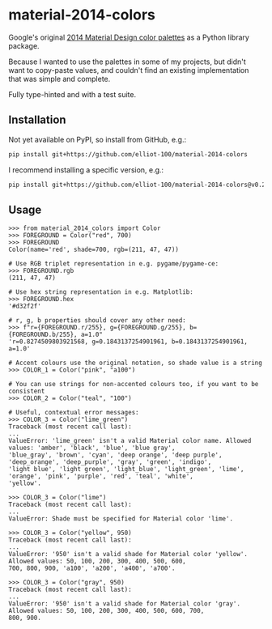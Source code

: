 # material-2014-colors

Google's original [2014 Material Design color palettes](https://m2.material.io/design/color/the-color-system.html#tools-for-picking-colors)
as a Python library package.

Because I wanted to use the palettes in some of my projects, but didn't want to
copy-paste values, and couldn't find an existing implementation that was simple
and complete.

Fully type-hinted and with a test suite.

## Installation

Not yet available on PyPI, so install from GitHub, e.g.:

```sh
pip install git+https://github.com/elliot-100/material-2014-colors
```

I recommend installing a specific version, e.g.:

```sh
pip install git+https://github.com/elliot-100/material-2014-colors@v0.2.0
```

## Usage

```pycon
>>> from material_2014_colors import Color
>>> FOREGROUND = Color("red", 700)
>>> FOREGROUND
Color(name='red', shade=700, rgb=(211, 47, 47))

# Use RGB triplet representation in e.g. pygame/pygame-ce:
>>> FOREGROUND.rgb
(211, 47, 47)

# Use hex string representation in e.g. Matplotlib:
>>> FOREGROUND.hex
'#d32f2f'

# r, g, b properties should cover any other need:
>>> f"r={FOREGROUND.r/255}, g={FOREGROUND.g/255}, b={FOREGROUND.b/255}, a=1.0"
'r=0.8274509803921568, g=0.1843137254901961, b=0.1843137254901961, a=1.0'

# Accent colours use the original notation, so shade value is a string  
>>> COLOR_1 = Color("pink", "a100")

# You can use strings for non-accented colours too, if you want to be consistent
>>> COLOR_2 = Color("teal", "100")

# Useful, contextual error messages:
>>> COLOR_3 = Color("lime_green") 
Traceback (most recent call last):
...
ValueError: 'lime_green' isn't a valid Material color name. Allowed values: 'amber', 'black', 'blue', 'blue gray',
'blue_gray', 'brown', 'cyan', 'deep orange', 'deep purple', 'deep_orange', 'deep_purple', 'gray', 'green', 'indigo',
'light blue', 'light green', 'light_blue', 'light_green', 'lime', 'orange', 'pink', 'purple', 'red', 'teal', 'white',
'yellow'.

>>> COLOR_3 = Color("lime")
Traceback (most recent call last):
...
ValueError: Shade must be specified for Material color 'lime'.

>>> COLOR_3 = Color("yellow", 950)
Traceback (most recent call last):
...
ValueError: '950' isn't a valid shade for Material color 'yellow'. Allowed values: 50, 100, 200, 300, 400, 500, 600,
700, 800, 900, 'a100', 'a200', 'a400', 'a700'.

>>> COLOR_3 = Color("gray", 950)
Traceback (most recent call last):
...
ValueError: '950' isn't a valid shade for Material color 'gray'. Allowed values: 50, 100, 200, 300, 400, 500, 600, 700,
800, 900.
```
